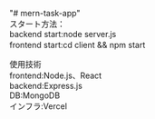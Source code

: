 "# mern-task-app"  
スタート方法：  
backend start:node server.js  
frontend start:cd client && npm start　　


使用技術  
frontend:Node.js、React  
backend:Express.js  
DB:MongoDB  
インフラ:Vercel  　
